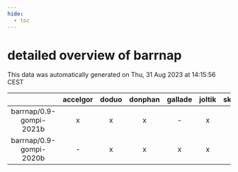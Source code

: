```yaml
---
hide:
  - toc
---
```


detailed overview of barrnap
============================


This data was automatically generated on Thu, 31 Aug 2023 at 14:15:56 CEST  

| |accelgor|doduo|donphan|gallade|joltik|skitty|swalot|victini|
| :---: | :---: | :---: | :---: | :---: | :---: | :---: | :---: | :---: |
|barrnap/0.9-gompi-2021b|x|x|x|-|x|x|x|x|
|barrnap/0.9-gompi-2020b|-|x|x|x|x|x|x|x|
